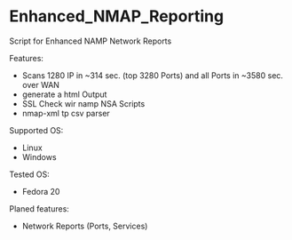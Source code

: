 Enhanced_NMAP_Reporting
=======================

Script for Enhanced NAMP Network Reports

Features:
 - Scans 1280 IP in ~314 sec. (top 3280 Ports) and all Ports in ~3580 sec. over WAN
 - generate a html Output
 - SSL Check wir namp NSA Scripts
 - nmap-xml tp csv parser

Supported OS:
 - Linux
 - Windows

 Tested OS:
 - Fedora 20

Planed features:

 - Network Reports (Ports, Services)
